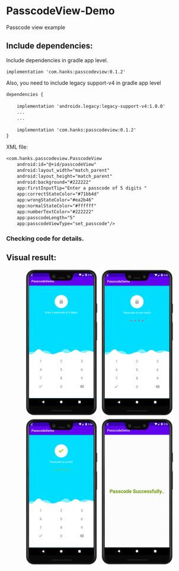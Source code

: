 # PasscodeView-Demo
Passcode view example

## Include dependencies: 

Include dependencies in gradle app level.

```
implementation 'com.hanks:passcodeview:0.1.2'
```
Also, you need to include legacy support-v4 in gradle app level

```
dependencies {

    implementation 'androidx.legacy:legacy-support-v4:1.0.0'
    ...
    ...

    implementation 'com.hanks:passcodeview:0.1.2'
}
```
XML file:
```
<com.hanks.passcodeview.PasscodeView
    android:id="@+id/passcodeView"
    android:layout_width="match_parent"
    android:layout_height="match_parent"
    android:background="#222222"
    app:firstInputTip="Enter a passcode of 5 digits "
    app:correctStateColor="#71bb4d"
    app:wrongStateColor="#ea2b46"
    app:normalStateColor="#ffffff"
    app:numberTextColor="#222222"
    app:passcodeLength="5"
    app:passcodeViewType="set_passcode"/>
```

### Checking code for details.

## Visual result:
<p align = "center">
<img src="/images/01.png" width="200"> <img src="/images/02.png" width="200"> <img src="/images/03.png" width="200"> <img src="/images/04.png" width="200">
</p>
